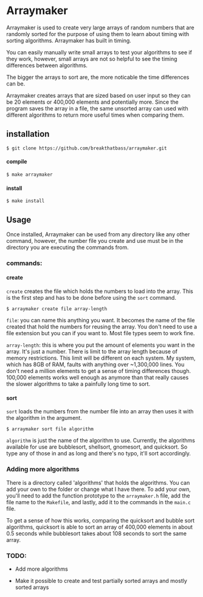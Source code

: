 # Arraymaker

Arraymaker is used to create very large arrays of random numbers that are randomly sorted for the purpose of using them to learn about timing with sorting algorithms. Arraymaker has built in timing.

You can easily manually write small arrays to test your algorithms to see if they work, however, small arrays are not so helpful to see the timing differences between algorithms.

The bigger the arrays to sort are, the more noticable the time differences can be.

Arraymaker creates arrays that are sized based on user input so they can be 20 elements or 400,000 elements and potentially more. Since the program saves the array in a file, the same unsorted array can used with different algorithms to return more useful times when comparing them.

## installation
```
$ git clone https://github.com/breakthatbass/arraymaker.git
```

#### compile
```
$ make arraymaker
```

#### install
```
$ make install
```

## Usage

Once installed, Arraymaker can be used from any directory like any other command, however, the number file you create and use must be in the directory you are executing the commands from. 

### commands:

#### create

```create``` creates the file which holds the numbers to load into the array. This is the first step and has to be done before using the ```sort``` command.

```
$ arraymaker create file array-length
```

```file```: you can name this anything you want. It becomes the name of the file created that hold the numbers for reusing the array. You don't need to use a file extension but you can if you want to. Most file types seem to work fine.

```array-length```: this is where you put the amount of elements you want in the array. It's just a number. There is limit to the array length because of memory restrictions. This limit will be different on each system. My system, which has 8GB of RAM, faults with anything over ~1,300,000 lines. You don't need a million elements to get a sense of timing differences though. 100,000 elements works well enough as anymore than that really causes the slower algorithms to take a painfully long time to sort. 

#### sort

```sort``` loads the numbers from the number file into an array then uses it with the algorithm in the argument.

```
$ arraymaker sort file algorithm
```
```algorithm``` is just the name of the algorithm to use. Currently, the algorithms available for use are bubblesort, shellsort, gnomesort, and quicksort. So type any of those in and as long and there's no typo, it'll sort accordingly.

### Adding more algorithms

There is a directory called 'algorithms' that holds the algorithms. You can add your own to the folder or change what I have there. To add your own, you'll need to add the function prototype to the ```arraymaker.h``` file, add the file name to the ```Makefile```, and lastly, add it to the commands in the ```main.c``` file.

To get a sense of how this works, comparing the quicksort and bubble sort algorithms, quicksort is able to sort an array of 400,000 elements in about 0.5 seconds while bubblesort takes about 108 seconds to sort the same array. 

### TODO:
- Add more algorithms

- Make it possible to create and test partially sorted arrays and mostly sorted arrays

